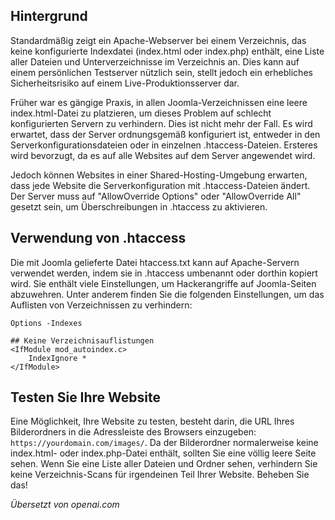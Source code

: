 <!-- Filename: How_do_you_block_directory_scans_using_htaccess%3F / Display title: Verzeichnisauflistung verbieten  -->

## Hintergrund

Standardmäßig zeigt ein Apache-Webserver bei einem Verzeichnis, das keine konfigurierte Indexdatei (index.html oder index.php) enthält, eine Liste aller Dateien und Unterverzeichnisse im Verzeichnis an. Dies kann auf einem persönlichen Testserver nützlich sein, stellt jedoch ein erhebliches Sicherheitsrisiko auf einem Live-Produktionsserver dar.

Früher war es gängige Praxis, in allen Joomla-Verzeichnissen eine leere index.html-Datei zu platzieren, um dieses Problem auf schlecht konfigurierten Servern zu verhindern. Dies ist nicht mehr der Fall. Es wird erwartet, dass der Server ordnungsgemäß konfiguriert ist, entweder in den Serverkonfigurationsdateien oder in einzelnen .htaccess-Dateien. Ersteres wird bevorzugt, da es auf alle Websites auf dem Server angewendet wird.

Jedoch können Websites in einer Shared-Hosting-Umgebung erwarten, dass jede Website die Serverkonfiguration mit .htaccess-Dateien ändert. Der Server muss auf "AllowOverride Options" oder "AllowOverride All" gesetzt sein, um Überschreibungen in .htaccess zu aktivieren.

## Verwendung von .htaccess

Die mit Joomla gelieferte Datei htaccess.txt kann auf Apache-Servern verwendet werden, indem sie in .htaccess umbenannt oder dorthin kopiert wird. Sie enthält viele Einstellungen, um Hackerangriffe auf Joomla-Seiten abzuwehren. Unter anderem finden Sie die folgenden Einstellungen, um das Auflisten von Verzeichnissen zu verhindern:

```
Options -Indexes

## Keine Verzeichnisauflistungen
<IfModule mod_autoindex.c>
	IndexIgnore *
</IfModule>
```

## Testen Sie Ihre Website

Eine Möglichkeit, Ihre Website zu testen, besteht darin, die URL Ihres Bilderordners in die Adressleiste des Browsers einzugeben: `https://yourdomain.com/images/`. Da der Bilderordner normalerweise keine index.html- oder index.php-Datei enthält, sollten Sie eine völlig leere Seite sehen. Wenn Sie eine Liste aller Dateien und Ordner sehen, verhindern Sie keine Verzeichnis-Scans für irgendeinen Teil Ihrer Website. Beheben Sie das!

*Übersetzt von openai.com*

